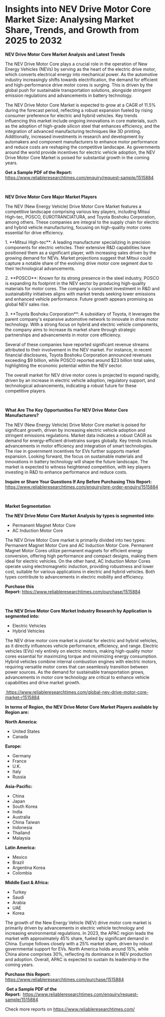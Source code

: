 <p><h1>Insights into NEV Drive Motor Core Market Size: Analysing Market Share, Trends, and Growth from 2025 to 2032</h1></p><p><strong>NEV Drive Motor Core Market Analysis and Latest Trends</strong></p>
<p><p>The NEV Drive Motor Core plays a crucial role in the operation of New Energy Vehicles (NEVs) by serving as the heart of the electric drive motor, which converts electrical energy into mechanical power. As the automotive industry increasingly shifts towards electrification, the demand for efficient and high-performance drive motor cores is surging. This is driven by the global push for sustainable transportation solutions, alongside stringent emission regulations and advancements in battery technology.</p><p>The NEV Drive Motor Core Market is expected to grow at a CAGR of 11.5% during the forecast period, reflecting a robust expansion fueled by rising consumer preference for electric and hybrid vehicles. Key trends influencing this market include ongoing innovations in core materials, such as the adoption of high-grade silicon steel that enhances efficiency, and the integration of advanced manufacturing techniques like 3D printing. Additionally, increased investments in research and development by automakers and component manufacturers to enhance motor performance and reduce costs are reshaping the competitive landscape. As governments around the world provide incentives for electric vehicle adoption, the NEV Drive Motor Core Market is poised for substantial growth in the coming years.</p></p>
<p><strong>Get a Sample PDF of the Report:&nbsp;</strong> <a href="https://www.reliableresearchtimes.com/enquiry/request-sample/1515884?utm_campaign=3187&utm_medium=2&utm_source=Github&utm_content=ia&utm_term=29032025&utm_id=nev-drive-motor-core">https://www.reliableresearchtimes.com/enquiry/request-sample/1515884</a></p>
<p>&nbsp;</p>
<p><strong>NEV Drive Motor Core Major Market Players</strong></p>
<p><p>The NEV (New Energy Vehicle) Drive Motor Core Market features a competitive landscape comprising various key players, including Mitsui High-tec, POSCO, EUROTRANCIATURA, and Toyota Boshoku Corporation, among others. These companies are integral to the supply chain for electric and hybrid vehicle manufacturing, focusing on high-quality motor cores essential for drive efficiency.</p><p>1. **Mitsui High-tec**: A leading manufacturer specializing in precision components for electric vehicles. Their extensive R&D capabilities have positioned them as a significant player, with increasing sales driven by the growing demand for NEVs. Market projections suggest that Mitsui could capture a notable share of the evolving drive motor core segment due to their technological advancements.</p><p>2. **POSCO**: Known for its strong presence in the steel industry, POSCO is expanding its footprint in the NEV sector by producing high-quality materials for motor cores. The company's consistent investment in R&D and sustainability initiatives aligns with market trends seeking lower emissions and enhanced vehicle performance. Future growth appears promising as global NEV sales rise.</p><p>3. **Toyota Boshoku Corporation**: A subsidiary of Toyota, it leverages the parent company's expansive automotive network to innovate in drive motor technology. With a strong focus on hybrid and electric vehicle components, the company aims to increase its market share through strategic partnerships and advancements in motor core efficiency.</p><p>Several of these companies have reported significant revenue streams attributed to their involvement in the NEV market. For instance, in recent financial disclosures, Toyota Boshoku Corporation announced revenues exceeding $9 billion, while POSCO reported around $23 billion total sales, highlighting the economic potential within the NEV sector.</p><p>The overall market for NEV drive motor cores is projected to expand rapidly, driven by an increase in electric vehicle adoption, regulatory support, and technological advancements, indicating a robust future for these competitive players.</p></p>
<p>&nbsp;</p>
<p><strong>What Are The Key Opportunities For NEV Drive Motor Core Manufacturers?</strong></p>
<p><p>The NEV (New Energy Vehicle) Drive Motor Core market is poised for significant growth, driven by increasing electric vehicle adoption and stringent emissions regulations. Market data indicates a robust CAGR as demand for energy-efficient drivetrains surges globally. Key trends include advancements in motor efficiency and integration of smart technologies. The rise in government incentives for EVs further supports market expansion. Looking forward, the focus on sustainable materials and innovations in battery technology will shape the future landscape. The market is expected to witness heightened competition, with key players investing in R&D to enhance performance and reduce costs.</p></p>
<p><strong>Inquire or Share Your Questions If Any Before Purchasing This Report:</strong> <a href="https://www.reliableresearchtimes.com/enquiry/pre-order-enquiry/1515884?utm_campaign=3187&utm_medium=2&utm_source=Github&utm_content=ia&utm_term=29032025&utm_id=nev-drive-motor-core">https://www.reliableresearchtimes.com/enquiry/pre-order-enquiry/1515884</a></p>
<p>&nbsp;</p>
<p><strong>Market Segmentation</strong></p>
<p><strong>The NEV Drive Motor Core Market Analysis by types is segmented into:</strong></p>
<p><ul><li>Permanent Magnet Motor Core</li><li>AC Induction Motor Core</li></ul></p>
<p><p>The NEV Drive Motor Core market is primarily divided into two types: Permanent Magnet Motor Core and AC Induction Motor Core. Permanent Magnet Motor Cores utilize permanent magnets for efficient energy conversion, offering high performance and compact designs, making them ideal for electric vehicles. On the other hand, AC Induction Motor Cores operate using electromagnetic induction, providing robustness and lower cost, suitable for various applications in electric and hybrid vehicles. Both types contribute to advancements in electric mobility and efficiency.</p></p>
<p><strong>Purchase this Report:&nbsp;</strong><a href="https://www.reliableresearchtimes.com/purchase/1515884?utm_campaign=3187&utm_medium=2&utm_source=Github&utm_content=ia&utm_term=29032025&utm_id=nev-drive-motor-core">https://www.reliableresearchtimes.com/purchase/1515884</a></p>
<p>&nbsp;</p>
<p><strong>The NEV Drive Motor Core Market Industry Research by Application is segmented into:</strong></p>
<p><ul><li>Electric Vehicles</li><li>Hybrid Vehicles</li></ul></p>
<p><p>The NEV drive motor core market is pivotal for electric and hybrid vehicles, as it directly influences vehicle performance, efficiency, and range. Electric vehicles (EVs) rely entirely on electric motors, making high-quality motor cores essential for maximizing torque and minimizing energy consumption. Hybrid vehicles combine internal combustion engines with electric motors, requiring versatile motor cores that can seamlessly transition between power sources. As the demand for sustainable transportation grows, advancements in motor core technology are critical to enhance vehicle capabilities and drive market growth.</p></p>
<p><a href="https://www.reliableresearchtimes.com/global-nev-drive-motor-core-market-r1515884?utm_campaign=3187&utm_medium=2&utm_source=Github&utm_content=ia&utm_term=29032025&utm_id=nev-drive-motor-core">&nbsp;https://www.reliableresearchtimes.com/global-nev-drive-motor-core-market-r1515884</a></p>
<p><strong>In terms of Region, the NEV Drive Motor Core Market Players available by Region are:</strong></p>
<p>
    <p> <strong> North America: </strong>
        <ul>
            <li>United States</li>
            <li>Canada</li>
        </ul>
        </p> 
    <p> <strong> Europe: </strong>
        <ul>
            <li>Germany</li>
            <li>France</li>
            <li>U.K.</li>
            <li>Italy</li>
            <li>Russia</li>
        </ul>
        </p> 
    <p> <strong> Asia-Pacific: </strong>
        <ul>
            <li>China</li>
            <li>Japan</li>
            <li>South Korea</li>
            <li>India</li>
            <li>Australia</li>
            <li>China Taiwan</li>
            <li>Indonesia</li>
            <li>Thailand</li>
            <li>Malaysia</li>
        </ul>
        </p> 
    <p> <strong> Latin America: </strong>
        <ul>
            <li>Mexico</li>
            <li>Brazil</li>
            <li>Argentina Korea</li>
            <li>Colombia</li>
        </ul>
        </p> 
    <p> <strong> Middle East & Africa: </strong>
        <ul>
            <li>Turkey</li>
            <li>Saudi</li>
            <li>Arabia</li>
            <li>UAE</li>
            <li>Korea</li>
        </ul>
    </p>
    </p>
<p><p>The growth of the New Energy Vehicle (NEV) drive motor core market is primarily driven by advancements in electric vehicle technology and increasing environmental regulations. In 2023, the APAC region leads the market with approximately 45% share, fueled by significant demand in China. Europe follows closely with a 25% market share, driven by robust governmental support for EVs. North America holds around 15%, while China alone comprises 30%, reflecting its dominance in NEV production and adoption. Overall, APAC is expected to sustain its leadership in the coming years.</p></p>
<p><strong>Purchase this Report: </strong><a href="https://www.reliableresearchtimes.com/purchase/1515884?utm_campaign=3187&utm_medium=2&utm_source=Github&utm_content=ia&utm_term=29032025&utm_id=nev-drive-motor-core">https://www.reliableresearchtimes.com/purchase/1515884</a></p>
<p>&nbsp;<strong>Get a Sample PDF of the Report:&nbsp;&nbsp;</strong><a href="https://www.reliableresearchtimes.com/enquiry/request-sample/1515884?utm_campaign=3187&utm_medium=2&utm_source=Github&utm_content=ia&utm_term=29032025&utm_id=nev-drive-motor-core">https://www.reliableresearchtimes.com/enquiry/request-sample/1515884</a></p>
<p><strong></strong></p>
<p>Check more reports on <a href="https://www.reliableresearchtimes.com/?utm_campaign=3187&utm_medium=2&utm_source=Github&utm_content=ia&utm_term=29032025&utm_id=nev-drive-motor-core">https://www.reliableresearchtimes.com/</a></p>
